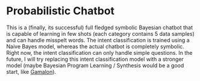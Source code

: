 # Probabilistic Chatbot
This is a (finally, its successful) full fledged symbolic Bayesian chatbot that is capable of learning in few shots (each category contains 5 data samples) and can handle misspelt words. The intent classification is trained using a Naive Bayes model, whereas the actual chatbot is completely symbolic. Right now, the intent classification can only handle simple questions. In the future, I will try replacing this intent classification model with a stronger model (maybe Bayesian Program Learning / Synthesis would be a good start, like [Gamalon](https://gamalon.com/)).
